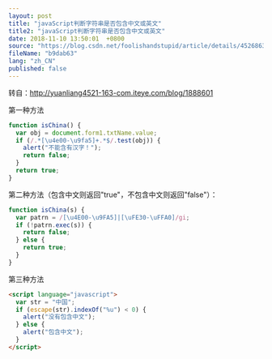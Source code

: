 ```yaml
---
layout: post
title: "javaScript判断字符串是否包含中文或英文"
title2: "javaScript判断字符串是否包含中文或英文"
date: 2018-11-10 13:50:01  +0800
source: "https://blog.csdn.net/foolishandstupid/article/details/45268637"
fileName: "b9dab63"
lang: "zh_CN"
published: false
---
```


转自：http://yuanliang4521-163-com.iteye.com/blog/1888601

第一种方法

```js
function isChina() {
  var obj = document.form1.txtName.value;
  if (/.*[\u4e00-\u9fa5]+.*$/.test(obj)) {
    alert("不能含有汉字！");
    return false;
  }
  return true;
}
```

第二种方法（包含中文则返回"true"，不包含中文则返回"false"）：

```js
function isChina(s) {
  var patrn = /[\u4E00-\u9FA5]|[\uFE30-\uFFA0]/gi;
  if (!patrn.exec(s)) {
    return false;
  } else {
    return true;
  }
}
```

第三种方法

```html
<script language="javascript">
  var str = "中国";
  if (escape(str).indexOf("%u") < 0) {
    alert("没有包含中文");
  } else {
    alert("包含中文");
  }
</script>
```
